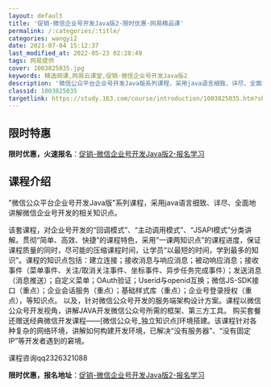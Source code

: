 ```yaml
---
layout: default
title: '促销-微信企业号开发Java版2-限时优惠-网易精品课'
permalink: /:categories/:title/
categories: wangyi2
date: 2021-07-04 15:12:37
last_modified_at: 2022-05-23 02:28:49
tags: 网易提供
cover: 1003825035.jpg
keywords: 精选网课,网易云课堂,促销-微信企业号开发Java版2
description: '微信公众平台企业号开发Java版系列课程，采用java语言细致、详尽、全面地讲解微信企业号开发的相关知识点。该套课程，对'
classid: 1003825035
targetlink: https://study.163.com/course/introduction/1003825035.htm?share=1&shareId=1025206652&utm_campaign=share&utm_medium=iphoneShare&utm_source=&utm_u=1025206652
---
```


## 限时特惠

**限时优惠，火速报名**：[促销-微信企业号开发Java版2-报名学习](https://study.163.com/course/introduction/1003825035.htm?share=1&shareId=1025206652&utm_campaign=share&utm_medium=iphoneShare&utm_source=&utm_u=1025206652)

## 课程介绍

"微信公众平台企业号开发Java版"系列课程，采用java语言细致、详尽、全面地讲解微信企业号开发的相关知识点。

该套课程，对企业号开发的“回调模式”、“主动调用模式”、“JSAPI模式”分类讲解。贯彻“简单、高效、快捷”的课程特色，采用“一课两知识点”的课程进度，保证课程质量的同时，尽可能的压缩课程时间，让学员“以最短的时间，学到最多的知识”。课程的知识点包括：建立连接；接收消息与响应消息；被动响应消息；接收事件（菜单事件、关注/取消关注事件、坐标事件、异步任务完成事件）；发送消息（消息推送）；自定义菜单；OAuth验证；Userid与openid互换；微信JS-SDK接口（重点）；企业会话服务（重点）；基础样式库（重点）；企业号登录授权（重点），等知识点。 以及，针对微信公众号开发的服务端架构设计方案。课程以微信公众号开发视角，讲解JAVA开发微信公众号所需的框架、第三方工具。 购买套餐还赠送经典微信开发课程——[微信公众号_独立知识点]环境搭建。该课程针对各种复杂的网络环境，讲解如何构建开发环境，已解决“没有服务器”、“没有固定IP”等开发者遇到的窘境。

课程咨询qq2326321088

**限时优惠，报名地址**：[促销-微信企业号开发Java版2-报名学习](https://study.163.com/course/introduction/1003825035.htm?share=1&shareId=1025206652&utm_campaign=share&utm_medium=iphoneShare&utm_source=&utm_u=1025206652)

